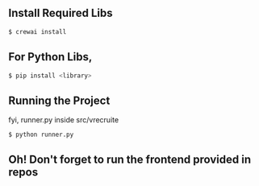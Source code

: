 ## Install Required Libs

```bash
$ crewai install
```
## For Python Libs,

```bash
$ pip install <library>
```

## Running the Project

fyi, runner.py inside src/vrecruite
```bash
$ python runner.py
```
## Oh! Don't forget to run the frontend provided in repos
